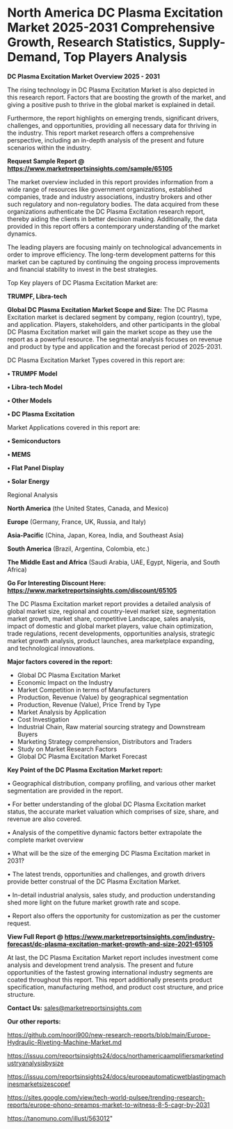 # North America DC Plasma Excitation Market 2025-2031 Comprehensive Growth, Research Statistics, Supply-Demand,  Top Players Analysis

<Strong> DC Plasma Excitation Market Overview 2025 - 2031</strong>

The rising technology in DC Plasma Excitation Market is also depicted in this research report. Factors that are boosting the growth of the market, and giving a positive push to thrive in the global market is explained in detail.

Furthermore, the report highlights on emerging trends, significant drivers, challenges, and opportunities, providing all necessary data for thriving in the industry. This report market research offers a comprehensive perspective, including an in-depth analysis of the present and future scenarios within the industry.

<strong>Request Sample Report @ <a href=https://www.marketreportsinsights.com/sample/65105>https://www.marketreportsinsights.com/sample/65105</a></strong>

The market overview included in this report provides information from a wide range of resources like government organizations, established companies, trade and industry associations, industry brokers and other such regulatory and non-regulatory bodies. The data acquired from these organizations authenticate the DC Plasma Excitation research report, thereby aiding the clients in better decision making. Additionally, the data provided in this report offers a contemporary understanding of the market dynamics.

The leading players are focusing mainly on technological advancements in order to improve efficiency. The long-term development patterns for this market can be captured by continuing the ongoing process improvements and financial stability to invest in the best strategies.

Top Key players of DC Plasma Excitation Market are:

<strong>TRUMPF, Libra-tech</strong>

<strong><b>Global DC Plasma Excitation Market Scope and Size:</b></strong>
The DC Plasma Excitation market is declared segment by company, region (country), type, and application. Players, stakeholders, and other participants in the global DC Plasma Excitation market will gain the market scope as they use the report as a powerful resource. The segmental analysis focuses on revenue and product by type and application and the forecast period of 2025-2031.

DC Plasma Excitation Market Types covered in this report are:

<strong>• TRUMPF Model

• Libra-tech Model

• Other Models

• DC Plasma Excitation</strong>

Market Applications covered in this report are:

<strong>• Semiconductors

• MEMS

• Flat Panel Display

• Solar Energy</strong> 

Regional Analysis

<strong>North America</strong> (the United States, Canada, and Mexico)

<strong>Europe</strong> (Germany, France, UK, Russia, and Italy)

<strong>Asia-Pacific</strong> (China, Japan, Korea, India, and Southeast Asia)

<strong>South America</strong> (Brazil, Argentina, Colombia, etc.)

<strong>The Middle East and Africa</strong> (Saudi Arabia, UAE, Egypt, Nigeria, and South Africa)

<strong>Go For Interesting Discount Here: <a href=https://www.marketreportsinsights.com/discount/65105>https://www.marketreportsinsights.com/discount/65105</a></strong>

The DC Plasma Excitation market report provides a detailed analysis of global market size, regional and country-level market size, segmentation market growth, market share, competitive Landscape, sales analysis, impact of domestic and global market players, value chain optimization, trade regulations, recent developments, opportunities analysis, strategic market growth analysis, product launches, area marketplace expanding, and technological innovations.

<strong><b>Major factors covered in the report:</b></strong>
<ul>
  <li>Global DC Plasma Excitation Market </li>
  <li>Economic Impact on the Industry</li>
  <li>Market Competition in terms of Manufacturers</li>
  <li>Production, Revenue (Value) by geographical segmentation</li>
  <li>Production, Revenue (Value), Price Trend by Type</li>
  <li>Market Analysis by Application</li>
  <li>Cost Investigation</li>
  <li>Industrial Chain, Raw material sourcing strategy and Downstream Buyers</li>
  <li>Marketing Strategy comprehension, Distributors and Traders</li>
  <li>Study on Market Research Factors</li>
  <li>Global DC Plasma Excitation Market Forecast</li>
</ul>

<strong><b>Key Point of the DC Plasma Excitation Market report:</b></strong>

• Geographical distribution, company profiling, and various other market segmentation are provided in the report.

• For better understanding of the global DC Plasma Excitation market status, the accurate market valuation which comprises of size, share, and revenue are also covered.

• Analysis of the competitive dynamic factors better extrapolate the complete market overview

• What will be the size of the emerging DC Plasma Excitation market in 2031?

• The latest trends, opportunities and challenges, and growth drivers provide better construal of the DC Plasma Excitation Market.

• In-detail industrial analysis, sales study, and production understanding shed more light on the future market growth rate and scope.

• Report also offers the opportunity for customization as per the customer request.

<strong><b>View Full Report @ <a href=https://www.marketreportsinsights.com/industry-forecast/dc-plasma-excitation-market-growth-and-size-2021-65105>https://www.marketreportsinsights.com/industry-forecast/dc-plasma-excitation-market-growth-and-size-2021-65105</a></b></strong>


At last, the DC Plasma Excitation Market report includes investment come analysis and development trend analysis. The present and future opportunities of the fastest growing international industry segments are coated throughout this report. This report additionally presents product specification, manufacturing method, and product cost structure, and price structure.

<strong>Contact Us:</strong>
sales@marketreportsinsights.com

<strong>Our other reports:</strong>

<a href=https://github.com/noori900/new-research-reports/blob/main/Europe-Hydraulic-Riveting-Machine-Market.md>https://github.com/noori900/new-research-reports/blob/main/Europe-Hydraulic-Riveting-Machine-Market.md</a>

<a href=https://issuu.com/reportsinsights24/docs/northamericaamplifiersmarketindustryanalysisbysize>https://issuu.com/reportsinsights24/docs/northamericaamplifiersmarketindustryanalysisbysize</a>

<a href=https://issuu.com/reportsinsights24/docs/europeautomaticwetblastingmachinesmarketsizescopef>https://issuu.com/reportsinsights24/docs/europeautomaticwetblastingmachinesmarketsizescopef</a>

<a href=https://sites.google.com/view/tech-world-pulsee/trending-research-reports/europe-phono-preamps-market-to-witness-8-5-cagr-by-2031>https://sites.google.com/view/tech-world-pulsee/trending-research-reports/europe-phono-preamps-market-to-witness-8-5-cagr-by-2031</a>

<a href=https://tanomuno.com/illust/563012>https://tanomuno.com/illust/563012</a>"
